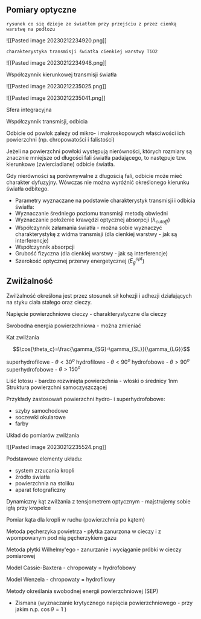 ## Pomiary optyczne

`rysunek co się dzieje ze światłem przy przejściu z przez cienką warstwę na podłożu`

![[Pasted image 20230212234920.png]]

`charakterystyka transmisji światła cienkiej warstwy TiO2`

![[Pasted image 20230212234948.png]]

Współczynnik kierunkowej transmisji światła 

![[Pasted image 20230212235025.png]]

![[Pasted image 20230212235041.png]]

Sfera integracyjna

Współczynnik transmisji, odbicia

Odbicie od powłok zależy od mikro- i makroskopowych właściwości ich powierzchni (np. chropowatości i falistości)

Jeżeli na powierzchni powłoki występują nierówności, których rozmiary są znacznie mniejsze od długości fali światła padającego, to następuje tzw. kierunkowe (zwierciadlane) odbicie światła.

Gdy nierówności są porównywalne z długością fali, odbicie może mieć charakter dyfuzyjny. Wówczas nie można wyróżnić określonego kierunku światła odbitego.

- Parametry wyznaczane na podstawie charakterystyk transmisji i odbicia światła:
- Wyznaczanie średniego poziomu transmisji metodą obwiedni
- Wyznaczanie położenie krawędzi optycznej absorpcji ($\lambda_{cutoff}$)
- Współczynnik załamania światła - można sobie wyznaczyć charakterystykę z widma transmisji (dla cienkiej warstwy - jak są interferencje) 
- Współczynnik absorpcji
- Grubość fizyczna (dla cienkiej warstwy - jak są interferencje)
- Szerokość optycznej przerwy energetycznej ($E_g^{opt}$)

## Zwilżalność

Zwilżalność określona jest przez stosunek sił kohezji i adhezji działających na styku ciała stałego oraz cieczy.

Napięcie powierzchniowe cieczy - charakterystyczne dla cieczy

Swobodna energia powierzchniowa - można zmieniać

Kat zwilżania

$$\cos{\theta_c}=\frac{\gamma_{SG}-\gamma_{SL}}{\gamma_{LG}}$$

superhydrofilowe - $\theta<30^o$
hydrofilowe - $\theta<90^o$
hydrofobowe - $\theta>90^o$
superhydrofobowe - $\theta>150^o$


Liść lotosu - bardzo rozwinięta powierzchnia - włoski o średnicy 1nm
Struktura powierzchni samoczyszczącej

Przykłady zastosowań powierzchni hydro- i superhydrofobowe:

- szyby samochodowe
- soczewki okularowe
- farby

Układ do pomiarów zwilżania

![[Pasted image 20230212235524.png]]

Podstawowe elementy układu:

- system zrzucania kropli
- źródło światła
- powierzchnia na stoliku
- aparat fotograficzny

Dynamiczny kąt zwilżania z tensjometrem optycznym - majstrujemy sobie igłą przy kropelce

Pomiar kąta dla kropli w ruchu (powierzchnia po kątem)

Metoda pęcherzyka powietrza - płytka zanurzona w cieczy i z wpompowanym pod nią pęcherzykiem gazu

Metoda płytki Wilhelmy'ego - zanurzanie i wyciąganie próbki w cieczy pomiarowej

Model Cassie-Baxtera - chropowaty = hydrofobowy

Model Wenzela - chropowaty = hydrofilowy

Metody określania swobodnej energii powierzchniowej (SEP)

- Zismana (wyznaczanie krytycznego napięcia powierzchniowego - przy jakim n.p. $\cos \theta =1$ )

